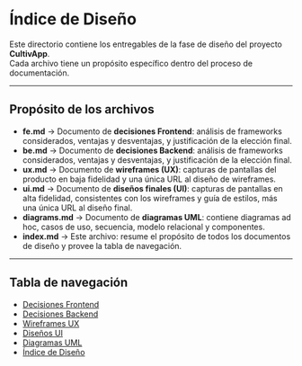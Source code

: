 # Índice de Diseño

Este directorio contiene los entregables de la fase de diseño del proyecto **CultivApp**.  
Cada archivo tiene un propósito específico dentro del proceso de documentación.

---

## Propósito de los archivos

- **fe.md** → Documento de **decisiones Frontend**: análisis de frameworks considerados, ventajas y desventajas, y justificación de la elección final.
- **be.md** → Documento de **decisiones Backend**: análisis de frameworks considerados, ventajas y desventajas, y justificación de la elección final.
- **ux.md** → Documento de **wireframes (UX)**: capturas de pantallas del producto en baja fidelidad y una única URL al diseño de wireframes.
- **ui.md** → Documento de **diseños finales (UI)**: capturas de pantallas en alta fidelidad, consistentes con los wireframes y guía de estilos, más una única URL al diseño final.
- **diagrams.md** → Documento de **diagramas UML**: contiene diagramas ad hoc, casos de uso, secuencia, modelo relacional y componentes.
- **index.md** → Este archivo: resume el propósito de todos los documentos de diseño y provee la tabla de navegación.

---

## Tabla de navegación

- [Decisiones Frontend](fe.md)  
- [Decisiones Backend](be.md)  
- [Wireframes UX](ux.md)  
- [Diseños UI](ui.md)  
- [Diagramas UML](diagrams.md)  
- [Índice de Diseño](index.md)  

